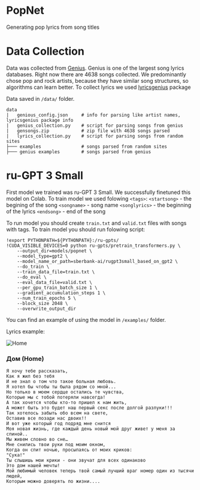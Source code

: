 # PopNet
Generating pop lyrics from song titles

# Data Collection

Data was collected from [Genius](https://genius.com/). Genius is one of the largest song lyrics databases. Right now there are 4638 songs collected.
We predominantly chose pop and rock artists, because they have similar song structures, so algorithms can learn better.
To collect lyrics we used [lyricsgenius](https://github.com/johnwmillr/lyricsgenius) package

Data saved in `/data/` folder. 
```
data
|   genious_config.json     # info for parsing like artist names, lyricsgenius package info
|   genius_collection.py    # script for parsing songs from genius
|   gensongs.zip            # zip file with 4638 songs parsed
|   lyrics_collection.py    # script for parsing songs from random sites
├─── examples               # songs parsed from random sites
├─── genius examples        # songs parsed from genius
```

# ru-GPT 3 Small

First model we trained was ru-GPT 3 Small. We successfully finetuned this model on Colab.
To train model we used folowing `<tags>`:
`<startsong>` - the begining of the song
`<songname>` - song name
`<songlyrics>` - the beginning of the lyrics
`<endsong>` - end of the song

To run model you should create `train.txt` and `valid.txt` files with songs with tags.
To train model you should run folowing script:
```
!export PYTHONPATH=${PYTHONPATH}:/ru-gpts/
!CUDA_VISIBLE_DEVICES=0 python ru-gpts/pretrain_transformers.py \
    --output_dir=models/popnet \
    --model_type=gpt2 \
    --model_name_or_path=sberbank-ai/rugpt3small_based_on_gpt2 \
    --do_train \
    --train_data_file=train.txt \
    --do_eval \
    --eval_data_file=valid.txt \
    --per_gpu_train_batch_size 1 \
    --gradient_accumulation_steps 1 \
    --num_train_epochs 5 \
    --block_size 2048 \
    --overwrite_output_dir
```

You can find an example of using the model in `/examples/` folder.

Lyrics example:

![Home](https://previews.123rf.com/images/fizkes/fizkes1902/fizkes190200753/116534838-desperate-upset-teen-girl-victim-crying-alone-at-home-sad-abused-young-woman-in-tears-feeling-depres.jpg)

### **Дом (Home)**
```
Я хочу тебе рассказать, 
Как я жил без тебя 
И не знал о том что такое больная любовь. 
Я хотел бы чтобы ты была рядом со мной... 
Но только в моем сердце остались те чувства,
Которые мы с тобой потеряли навсегда! 
А так хочется чтобы кто-то пришел к нам жить,
А может быть это будет наш первый секс после долгой разлуки!!! 
Так хотелось забыть обо всем на свете,
Оставив все позади нас двоих!! 
И вот уже который год подряд мне снится 
Моя новая жизнь, где каждый день новый мой друг живет у меня за спиной.. 
Мы живем словно во сне… 
Мне снились твои руки под моим окном, 
Когда он спит ночью, просыпаясь от моих криков: 
"Сука!" 
Ты слышишь мои крики - они звучат для всех одинаково
Это дом нашей мечты! 
Мой любимый человек теперь твой самый лучший враг номер один из тысячи людей,
Которым можно доверять по жизни....
```

